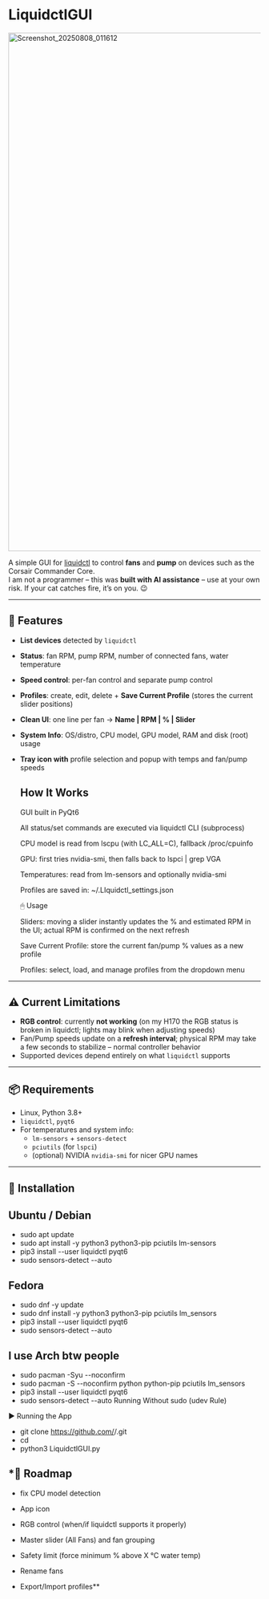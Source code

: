 # LiquidctlGUI

<img width="1916" height="1034" alt="Screenshot_20250808_011612" src="https://github.com/user-attachments/assets/4b7d3ca1-bc3b-4a39-b2e2-302390824e9f" />


A simple GUI for [liquidctl](https://github.com/liquidctl/liquidctl) to control **fans** and **pump** on devices such as the Corsair Commander Core.  
I am not a programmer – this was **built with AI assistance** – use at your own risk. If your cat catches fire, it’s on you. 😉

---

## 📌 Features

- **List devices** detected by `liquidctl`
- **Status**: fan RPM, pump RPM, number of connected fans, water temperature
- **Speed control**: per-fan control and separate pump control
- **Profiles**: create, edit, delete + **Save Current Profile** (stores the current slider positions)
- **Clean UI**: one line per fan → **Name | RPM | % | Slider**
- **System Info**: OS/distro, CPU model, GPU model, RAM and disk (root) usage
- **Tray icon with** profile selection and popup with temps and fan/pump speeds


    How It Works
  --------------------------------------------------------------------------------------------

    GUI built in PyQt6

    All status/set commands are executed via liquidctl CLI (subprocess)

    CPU model is read from lscpu (with LC_ALL=C), fallback /proc/cpuinfo

    GPU: first tries nvidia-smi, then falls back to lspci | grep VGA

    Temperatures: read from lm-sensors and optionally nvidia-smi

    Profiles are saved in: ~/.LIquidctl_settings.json

  🖱 Usage

    Sliders: moving a slider instantly updates the % and estimated RPM in the UI; actual RPM is confirmed on the next refresh

    Save Current Profile: store the current fan/pump % values as a new profile

    Profiles: select, load, and manage profiles from the dropdown menu



---

## ⚠ Current Limitations

- **RGB control**: currently **not working** (on my H170 the RGB status is broken in liquidctl; lights may blink when adjusting speeds)
- Fan/Pump speeds update on a **refresh interval**; physical RPM may take a few seconds to stabilize – normal controller behavior
- Supported devices depend entirely on what `liquidctl` supports

---

## 📦 Requirements

- Linux, Python 3.8+
- `liquidctl`, `pyqt6`
- For temperatures and system info:
  - `lm-sensors` + `sensors-detect`
  - `pciutils` (for `lspci`)
  - (optional) NVIDIA `nvidia-smi` for nicer GPU names

---

## 🔧 Installation

**Ubuntu / Debian**
-------------------------------------------------------------
-  sudo apt update
-  sudo apt install -y python3 python3-pip pciutils lm-sensors
-  pip3 install --user liquidctl pyqt6
-  sudo sensors-detect --auto

**Fedora**
----------------------------------------------------------------
-  sudo dnf -y update
-  sudo dnf install -y python3 python3-pip pciutils lm_sensors
-  pip3 install --user liquidctl pyqt6
-  sudo sensors-detect --auto

**I use Arch btw people**
-----------------------------------------------------------------------------
-  sudo pacman -Syu --noconfirm
-  sudo pacman -S --noconfirm python python-pip pciutils lm_sensors
-  pip3 install --user liquidctl pyqt6
-  sudo sensors-detect --auto Running Without sudo (udev Rule)

▶ Running the App

-  git clone https://github.com/<your-user>/<your-repo>.git
-  cd <your-repo>
-  python3 LiquidctlGUI.py



*📅 Roadmap
----------------------------------------------------------
-   fix CPU model detection 

-   App icon

-   RGB control (when/if liquidctl supports it properly)

-    Master slider (All Fans) and fan grouping

-    Safety limit (force minimum % above X °C water temp)

-    Rename fans

-    Export/Import profiles**



